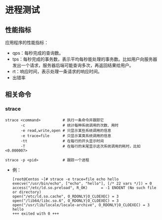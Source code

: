 # 进程测试

## 性能指标

应用程序的性能指标：
- qps：每秒完成的查询数。
- tps：每秒完成的事务数，表示平均每秒能处理的事务数。比如用户向服务器发出一个请求，服务器后端可能查询多次，再返回结果给用户。
- rt：响应时间，表示处理一条请求的响应时间。
- 出错率

## 相关命令

### strace

```shell
strace <command>          # 执行一条命令并跟踪它
       -c                 # 统计每种系统调用的次数、用时
       -e read,write,open # 只显示某些系统调用的信息
       -e trace=file      # 只显示某类系统调用的信息
       -tt                # 在每行的开头显示时间
       -T                 # 在每行的末尾显示这次系统调用的耗时，比如<0.000007>

strace -p <pid>           # 跟踪一个进程
```
- 例：
    ```shell
    [root@Centos ~]# strace -e trace=file echo hello 
    execve("/usr/bin/echo", ["echo", "hello"], [/* 22 vars */]) = 0
    access("/etc/ld.so.preload", R_OK)      = -1 ENOENT (No such file or directory)
    open("/etc/ld.so.cache", O_RDONLY|O_CLOEXEC) = 3
    open("/lib64/libc.so.6", O_RDONLY|O_CLOEXEC) = 3
    open("/usr/lib/locale/locale-archive", O_RDONLY|O_CLOEXEC) = 3
    hello
    +++ exited with 0 +++
    ```
